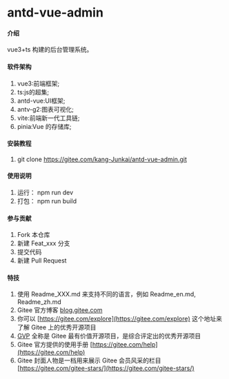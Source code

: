 # antd-vue-admin

#### 介绍
vue3+ts 构建的后台管理系统。

#### 软件架构
1.  vue3:前端框架;
2.  ts:js的超集;
3.  antd-vue:UI框架;
4.  antv-g2:图表可视化;
5.  vite:前端新一代工具链;
6.  pinia:Vue 的存储库;


#### 安装教程

1.  git clone https://gitee.com/kang-Junkai/antd-vue-admin.git

#### 使用说明

1.  运行： npm run dev
2.  打包： npm run build

#### 参与贡献

1.  Fork 本仓库
2.  新建 Feat_xxx 分支
3.  提交代码
4.  新建 Pull Request


#### 特技

1.  使用 Readme\_XXX.md 来支持不同的语言，例如 Readme\_en.md, Readme\_zh.md
2.  Gitee 官方博客 [blog.gitee.com](https://blog.gitee.com)
3.  你可以 [https://gitee.com/explore](https://gitee.com/explore) 这个地址来了解 Gitee 上的优秀开源项目
4.  [GVP](https://gitee.com/gvp) 全称是 Gitee 最有价值开源项目，是综合评定出的优秀开源项目
5.  Gitee 官方提供的使用手册 [https://gitee.com/help](https://gitee.com/help)
6.  Gitee 封面人物是一档用来展示 Gitee 会员风采的栏目 [https://gitee.com/gitee-stars/](https://gitee.com/gitee-stars/)

